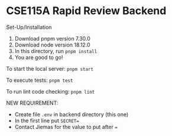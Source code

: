 # CSE115A Rapid Review Backend

Set-Up/Installation
1. Download pnpm version 7.30.0
2. Download node version 18.12.0
3. In this directory, run `pnpm install`
4. You are good to go!

To start the local server: `pnpm start`

To execute tests: `pnpm test`

To run lint code checking: `pnpm lint`

NEW REQUIREMENT:
- Create file `.env` in backend directory (this one)
- In the first line put `SECRET=`
- Contact Jiemas for the value to put after `=`